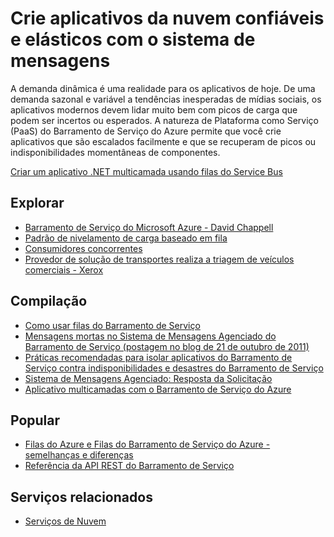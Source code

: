 <properties pageTitle="Build Reliable and Elastic Cloud Apps with Messaging" metaKeywords="Service Bus, Cloud, elastic" description="Learn how to build reliable and elastic cloud applications with messaging in Microsoft Azure." services="service-bus" title="Build Reliable and Elastic Cloud Apps with Messaging" authors="sethm" solutions="" manager="dwrede" editor="dwrede" />

<tags ms.service="service-bus" ms.workload="tbd" ms.tgt_pltfrm="na" ms.devlang="multiple" ms.topic="article" ms.date="01/01/1900" ms.author="sethm"></tags>

# Crie aplicativos da nuvem confiáveis e elásticos com o sistema de mensagens

A demanda dinâmica é uma realidade para os aplicativos de hoje. De uma demanda sazonal e variável a tendências inesperadas de mídias sociais, os aplicativos modernos devem lidar muito bem com picos de carga que podem ser incertos ou esperados. A natureza de Plataforma como Serviço (PaaS) do Barramento de Serviço do Azure permite que você crie aplicativos que são escalados facilmente e que se recuperam de picos ou indisponibilidades momentâneas de componentes.

[Criar um aplicativo .NET multicamada usando filas do Service Bus][Criar um aplicativo .NET multicamada usando filas do Service Bus]

## Explorar

-   [Barramento de Serviço do Microsoft Azure - David Chappell][Barramento de Serviço do Microsoft Azure - David Chappell]
-   [Padrão de nivelamento de carga baseado em fila][Padrão de nivelamento de carga baseado em fila]
-   [Consumidores concorrentes][Consumidores concorrentes]
-   [Provedor de solução de transportes realiza a triagem de veículos comerciais - Xerox][Provedor de solução de transportes realiza a triagem de veículos comerciais - Xerox]

## Compilação

-   [Como usar filas do Barramento de Serviço][Como usar filas do Barramento de Serviço]
-   [Mensagens mortas no Sistema de Mensagens Agenciado do Barramento de Serviço (postagem no blog de 21 de outubro de 2011)][Mensagens mortas no Sistema de Mensagens Agenciado do Barramento de Serviço (postagem no blog de 21 de outubro de 2011)]
-   [Práticas recomendadas para isolar aplicativos do Barramento de Serviço contra indisponibilidades e desastres do Barramento de Serviço][Práticas recomendadas para isolar aplicativos do Barramento de Serviço contra indisponibilidades e desastres do Barramento de Serviço]
-   [Sistema de Mensagens Agenciado: Resposta da Solicitação][Sistema de Mensagens Agenciado: Resposta da Solicitação]
-   [Aplicativo multicamadas com o Barramento de Serviço do Azure][Aplicativo multicamadas com o Barramento de Serviço do Azure]

## Popular

-   [Filas do Azure e Filas do Barramento de Serviço do Azure - semelhanças e diferenças][Filas do Azure e Filas do Barramento de Serviço do Azure - semelhanças e diferenças]
-   [Referência da API REST do Barramento de Serviço][Referência da API REST do Barramento de Serviço]

## Serviços relacionados

-   [Serviços de Nuvem][Serviços de Nuvem]

  [Criar um aplicativo .NET multicamada usando filas do Service Bus]: /pt-br/documentation/articles/cloud-services-dotnet-multi-tier-app-using-service-bus-queues/
  [Barramento de Serviço do Microsoft Azure - David Chappell]: http://azure.microsoft.com/pt-br/documentation/articles/fundamentals-service-bus-hybrid-solutions/
  [Padrão de nivelamento de carga baseado em fila]: http://msdn.microsoft.com/en-us/library/dn589783.aspx
  [Consumidores concorrentes]: http://msdn.microsoft.com/en-us/library/dn568101.aspx
  [Provedor de solução de transportes realiza a triagem de veículos comerciais - Xerox]: http://www.microsoft.com/casestudies/Case_Study_Detail.aspx?CaseStudyID=710000000945
  [Como usar filas do Barramento de Serviço]: http://azure.microsoft.com/pt-br/documentation/articles/service-bus-dotnet-how-to-use-queues/
  [Mensagens mortas no Sistema de Mensagens Agenciado do Barramento de Serviço (postagem no blog de 21 de outubro de 2011)]: http://geekswithblogs.net/asmith/articles/147398.aspx
  [Práticas recomendadas para isolar aplicativos do Barramento de Serviço contra indisponibilidades e desastres do Barramento de Serviço]: http://sandboxmsdnstage.redmond.corp.microsoft.com/en-us/library/azure/jj554355.aspx
  [Sistema de Mensagens Agenciado: Resposta da Solicitação]: http://code.msdn.microsoft.com/windowsazure/Brokered-Messaging-Request-2b4ff5d8
  [Aplicativo multicamadas com o Barramento de Serviço do Azure]: http://azure.microsoft.com/pt-br/documentation/articles/cloud-services-dotnet-multi-tier-app-using-service-bus-queues/
  [Filas do Azure e Filas do Barramento de Serviço do Azure - semelhanças e diferenças]: http://msdn.microsoft.com/en-us/library/azure/hh767287.aspx
  [Referência da API REST do Barramento de Serviço]: http://msdn.microsoft.com/en-us/library/azure/hh780717.aspx
  [Serviços de Nuvem]: http://azure.microsoft.com/pt-br/documentation/services/cloud-services/
